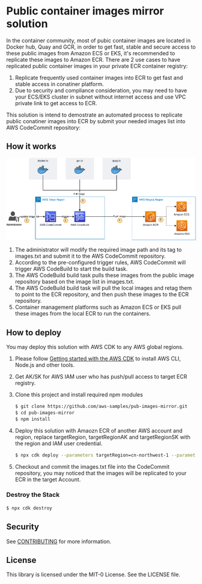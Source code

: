 # Public container images mirror solution

In the container community, most of pubic container images are located in Docker hub, Quay and GCR, in order to get fast, stable and secure access to these public images from Amazon ECS or EKS, it's recommended to replicate these images to Amazon ECR. There are 2 use cases to have replicated public container images in your private ECR container registry:
1. Replicate frequently used container images into ECR to get fast and stable access in conatiner platform.
2. Due to security and compliance consideration, you may need to have your ECS/EKS cluster in subnet without internet access and use VPC private link to get access to ECR.

This solution is intend to demostrate an automated process to replicate public conatiner images into ECR by submit your needed images list into AWS CodeCommit repository:

## How it works

![](./public-image-mirror.png)

1. The administrator will modify the required image path and its tag to images.txt and submit it to the AWS CodeCommit repository.
2. According to the pre-configured trigger rules, AWS CodeCommit will trigger AWS CodeBuild to start the build task.
3. The AWS CodeBuild build task pulls these images from the public image repository based on the image list in images.txt.
4. The AWS CodeBuild build task will pull the local images and retag them to point to the ECR repository, and then push these images to the ECR repository.
5. Container management platforms such as Amazon ECS or EKS pull these images from the local ECR to run the containers.


## How to deploy
You may deploy this solution with AWS CDK to any AWS global regions.

1. Please follow [Getting started with the AWS CDK](https://docs.aws.amazon.com/cdk/latest/guide/getting_started.html) to install AWS CLI, Node.js and other tools.

2. Get AK/SK for AWS IAM user who has push/pull access to target ECR registry.

3. Clone this project and install required npm modules

	```bash
	$ git clone https://github.com/aws-samples/pub-images-mirror.git
	$ cd pub-images-mirror
	$ npm install
	```

4. Deploy this solution with Amaozn ECR of another AWS account and region, replace targetRegion, targetRegionAK and targetRegionSK with the region and IAM user credential.

	```bash
	$ npx cdk deploy --parameters targetRegion=cn-northwest-1 --parameters targetRegionAK=AKABCD12345 --parameters targetRegionSK=SK12345
	
	```

5. Checkout and commit the images.txt file into the CodeCommit repository, you may noticed that the images will be replicated to your ECR in the target Account.

### Destroy the Stack

```bash
$ npx cdk destroy
```

## Security

See [CONTRIBUTING](CONTRIBUTING.md#security-issue-notifications) for more information.

## License

This library is licensed under the MIT-0 License. See the LICENSE file.
